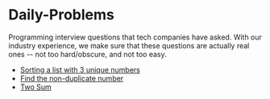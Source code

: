 # Daily-Problems
Programming interview questions that tech companies have asked.  With our industry experience, we make sure that these questions are actually real ones -- not too hard/obscure, and not too easy.

* [Sorting a list with 3 unique numbers](./Sorting%20a%20list%20with%203%20unique%20numbers.md)
* [Find the non-duplicate number](./Find%20the%20non-duplicate%20number.md)
* [Two Sum](./Two%20Sum.md)

